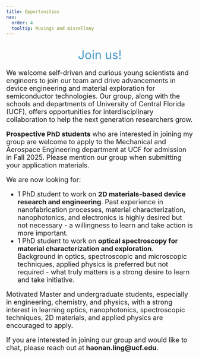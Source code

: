 ```yaml
---
title: Opportunities
nav:
  order: 4
  tooltip: Musings and miscellany
---
```


<h2><div class="text-center" style="text-decoration: none; text-align: center; color: #469ac7; margin-top: 10px; font-weight: 400; font-size: 2rem" > Join us! </div></h2>


<p style="font-size: 18px;">
We welcome self-driven and curious young scientists and engineers to join our team and drive advancements in device engineering and material exploration for semiconductor technologies. Our group, along with the schools and departments of University of Central Florida (UCF), offers opportunities for interdisciplinary collaboration to help the next generation researchers grow.
</p>

<p style="font-size: 18px;">
<strong>Prospective PhD students</strong> who are interested in joining my group are welcome to apply to the Mechanical and Aerospace Engineering department at UCF for admission in Fall 2025. Please mention our group when submitting your application materials.
</p>

<p style="font-size: 18px;">
We are now looking for:
</p>
<ul style="font-size: 18px;">
    <li style="font-size: 18px;">1 PhD student to work on <strong>2D materials-based device research and engineering</strong>. Past experience in nanofabrication processes, material characterization, nanophotonics, and electronics is highly desired but not necessary - a willingness to learn and take action is more important.</li>
    <li style="font-size: 18px;">1 PhD student to work on <strong>optical spectroscopy for material characterization and exploration</strong>. Background in optics, spectroscopic and microscopic techniques, applied physics is preferred but not required - what truly matters is a strong desire to learn and take initiative.</li>
</ul>


<p style="font-size: 18px;">
Motivated Master and undergraduate students, especially in engineering, chemistry, and physics, with a strong interest in learning optics, nanophotonics, spectroscopic techniques, 2D materials, and applied physics are encouraged to apply.
</p>

<p style="font-size: 18px;">
If you are interested in joining our group and would like to chat, please reach out at <strong>haonan.ling@ucf.edu</strong>.
</p>

